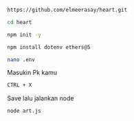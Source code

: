 ```bash
https://github.com/elmeerasay/heart.git
```

```bash
cd heart
```

```bash
npm init -y
```

```bash
npm install dotenv ethers@5
```

```bash
nano .env
```

Masukin Pk kamu

```bash
CTRL + X 
```

Save lalu jalankan node

```bash
node art.js
```
